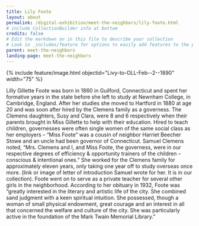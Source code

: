```yaml
---
title: Lily Foote
layout: about
permalink: /digital-exhibition/meet-the-neighbors/lily-foote.html
# include CollectionBuilder info at bottom
credits: false
# Edit the markdown on in this file to describe your collection
# Look in _includes/feature for options to easily add features to the page
parent: meet-the-neighbors
landing-page: meet-the-neighbors
---
```


{% include feature/image.html objectid="Livy-to-OLL-Feb--2--1890" width="75" %}

Lilly Gillette Foote was born in 1860 in Guilford, Connecticut and spent her formative years in the state before she left to study at Newnham College, in Cambridge, England. After her studies she moved to Hartford in 1880 at age 20 and was soon after hired by the Clemens family as a governess. The Clemens daughters, Susy and Clara, were 8 and 6 respectively when their parents brought in Miss Gillette to help with their education. Hired to teach children, governesses were often single women of the same social class as her employers – “Miss Foote” was a cousin of neighbor Harriet Beecher Stowe and an uncle had been governor of Connecticut. Samuel Clemens noted, “Mrs. Clemens and I, and Miss Foote, the governess, were in our respective degrees of efficiency & opportunity trainers of the children – conscious & intentional ones.” She worked for the Clemens family for approximately eleven years, only taking one year off to study overseas once more. (link or image of letter of introduction Samuel wrote for her. It is in our collection). Foote went on to serve as a private teacher for several other girls in the neighborhood. According to her obituary in 1932, Foote was “greatly interested in the literary and artistic life of the city. She combined sand judgment with a keen spiritual intuition. She possessed, though a woman of small physical endowment, great courage and an interest in all that concerned the welfare and culture of the city. She was particularly active in the foundation of the Mark Twain Memorial Library.”  
